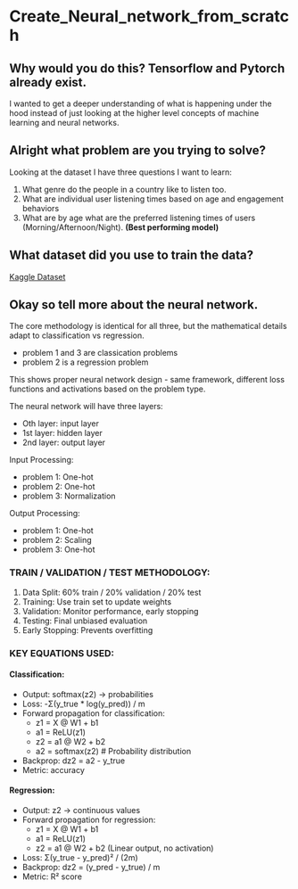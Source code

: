# Create_Neural_network_from_scratch

## Why would you do this? Tensorflow and Pytorch already exist.
I wanted to get a deeper understanding of what is happening under the hood instead of just looking at the higher level concepts of machine learning and neural networks. 

## Alright what problem are you trying to solve?
Looking at the dataset I have three questions I want to learn:
  1.  What genre do the people in a country like to listen too.
  2.  What are individual user listening times based on age and engagement behaviors
  3.  What are by age what are the preferred listening times of users (Morning/Afternoon/Night). **(Best performing model)**

## What dataset did you use to train the data?
[Kaggle Dataset](https://www.kaggle.com/datasets/atharvasoundankar/global-music-streaming-trends-and-listener-insights?resource=download)

## Okay so tell more about the neural network.

The core methodology is identical for all three, but the mathematical details adapt to classification vs regression. 
- problem 1 and 3 are classication problems
- problem 2 is a regression problem

This shows proper neural network design - same framework, different loss functions and activations based on the problem type.

The neural network will have three layers:
- Oth layer:  input layer
- 1st layer:  hidden layer
- 2nd layer: output layer

Input Processing: 
- problem 1: One-hot
- problem 2: One-hot
- problem 3: Normalization

Output Processing:
- problem 1: One-hot
- problem 2: Scaling
- problem 3: One-hot


### TRAIN / VALIDATION / TEST METHODOLOGY:
1. Data Split: 60% train / 20% validation / 20% test
2. Training: Use train set to update weights
3. Validation: Monitor performance, early stopping
4. Testing: Final unbiased evaluation
5. Early Stopping: Prevents overfitting

### KEY EQUATIONS USED:

#### Classification:
- Output: softmax(z2) → probabilities
- Loss: -Σ(y_true * log(y_pred)) / m
- Forward propagation for classification:
  * z1 = X @ W1 + b1
  * a1 = ReLU(z1)
  * z2 = a1 @ W2 + b2
  * a2 = softmax(z2)  # Probability distribution
- Backprop: dz2 = a2 - y_true
- Metric: accuracy
  
#### Regression:
- Output: z2 → continuous values
- Forward propagation for regression:
  * z1 = X @ W1 + b1
  * a1 = ReLU(z1)
  * z2 = a1 @ W2 + b2  (Linear output, no activation)
- Loss: Σ(y_true - y_pred)² / (2m)
- Backprop: dz2 = (y_pred - y_true) / m
- Metric: R² score
